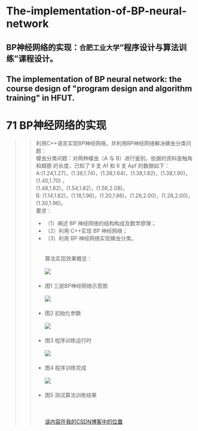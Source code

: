 # The-implementation-of-BP-neural-network
## BP神经网络的实现：`合肥工业大学`“程序设计与算法训练”课程设计。<br/> 
## The implementation of BP neural network: the course design of "program design and algorithm training" in HFUT.

71 BP神经网络的实现
===================
>>利用C++语言实现BP神经网络，并利用BP神经网络解决螨虫分类问题：  
>>蠓虫分类问题：对两种蠓虫（A 与 B）进行鉴别，依据的资料是触角和翅膀
的长度，已知了 9 支 Af 和 6 支 Apf 的数据如下：  
>>A:(1.24,1.27)，(1.36,1.74)，(1.38,1.64)，(1.38,1.82)，(1.38,1.90)，(1.40,1.70) ，    
(1.48,1.82)，(1.54,1.82)，(1.56,2.08)。  
>>B: (1.14,1.82)，(1.18,1.96)，(1.20,1.86)，(1.26,2.00)，(1.28,2.00)，(1.30,1.96)。  
>>要求：   
>>*  （1）阐述 BP 神经网络的结构构成及数学原理；  
>>*  （2）利用 C++实现 BP 神经网络；  
>>*  （3）利用 BP 神经网络实现螨虫分类。  
	<br></br>
>>算法实现效果概览：
	<br></br>
	![](https://github.com/25thengineer/The-implementation-of-BP-neural-network/raw/master/design_report_and_check_report/三层BP神经网络示意图.png)
	<br></br>
>>*  图1 三层BP神经网络示意图<br></br>
	![](https://github.com/25thengineer/The-implementation-of-BP-neural-network/raw/master/design_report_and_check_report/初始化参数.png)
	<br></br>
>>*  图2 初始化参数<br></br>
	![](https://github.com/25thengineer/The-implementation-of-BP-neural-network/raw/master/design_report_and_check_report/程序训练运行时.png)
	<br></br>
>>*  图3 程序训练运行时<br></br>
	![](https://github.com/25thengineer/The-implementation-of-BP-neural-network/raw/master/design_report_and_check_report/程序训练完成.png)
	<br></br>
>>*  图4 程序训练完成<br></br>
	![](https://github.com/25thengineer/The-implementation-of-BP-neural-network/raw/master/design_report_and_check_report/测试算法训练结果.png)
	<br></br>
>>*  图5 测试算法训练结果<br></br>
	<br></br>
	[该内容在我的CSDN博客中的位置](https://blog.csdn.net/u25th_engineer/article/details/87909425)
